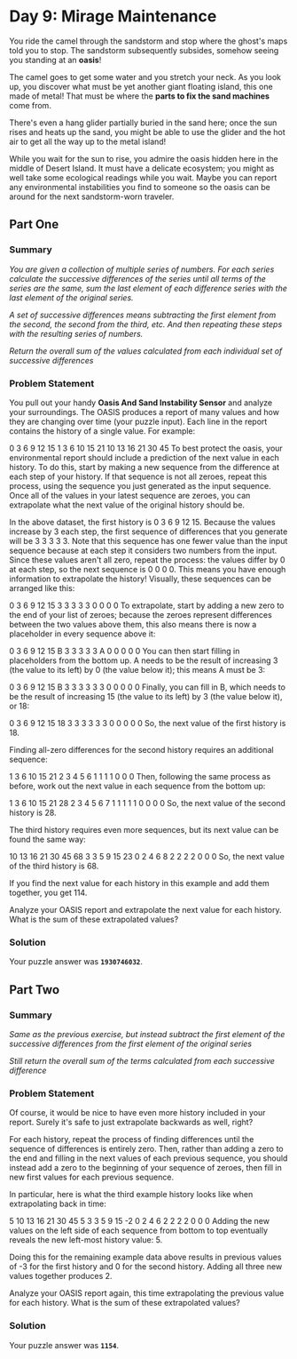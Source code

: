 # Day 9: Mirage Maintenance

You ride the camel through the sandstorm and stop where the ghost's maps told you to stop. The sandstorm subsequently subsides, somehow seeing you standing at an **oasis**!

The camel goes to get some water and you stretch your neck. As you look up, you discover what must be yet another giant floating island, this one made of metal! That must be where the **parts to fix the sand machines** come from.

There's even a hang glider partially buried in the sand here; once the sun rises and heats up the sand, you might be able to use the glider and the hot air to get all the way up to the metal island!

While you wait for the sun to rise, you admire the oasis hidden here in the middle of Desert Island. It must have a delicate ecosystem; you might as well take some ecological readings while you wait. Maybe you can report any environmental instabilities you find to someone so the oasis can be around for the next sandstorm-worn traveler.

## Part One

### Summary

_You are given a collection of multiple series of numbers. For each series calculate the successive differences of the series until all terms of the series are the same, sum the last element of each difference series with the last element of the original series._

_A set of successive differences means subtracting the first element from the second, the second from the third, etc. And then repeating these steps with the resulting series of numbers._

_Return the overall sum of the values calculated from each individual set of successive differences_

### Problem Statement

You pull out your handy **Oasis And Sand Instability Sensor** and analyze your surroundings. The OASIS produces a report of many values and how they are changing over time (your puzzle input). Each line in the report contains the history of a single value. For example:

0 3 6 9 12 15
1 3 6 10 15 21
10 13 16 21 30 45
To best protect the oasis, your environmental report should include a prediction of the next value in each history. To do this, start by making a new sequence from the difference at each step of your history. If that sequence is not all zeroes, repeat this process, using the sequence you just generated as the input sequence. Once all of the values in your latest sequence are zeroes, you can extrapolate what the next value of the original history should be.

In the above dataset, the first history is 0 3 6 9 12 15. Because the values increase by 3 each step, the first sequence of differences that you generate will be 3 3 3 3 3. Note that this sequence has one fewer value than the input sequence because at each step it considers two numbers from the input. Since these values aren't all zero, repeat the process: the values differ by 0 at each step, so the next sequence is 0 0 0 0. This means you have enough information to extrapolate the history! Visually, these sequences can be arranged like this:

0 3 6 9 12 15
3 3 3 3 3
0 0 0 0
To extrapolate, start by adding a new zero to the end of your list of zeroes; because the zeroes represent differences between the two values above them, this also means there is now a placeholder in every sequence above it:

0 3 6 9 12 15 B
3 3 3 3 3 A
0 0 0 0 0
You can then start filling in placeholders from the bottom up. A needs to be the result of increasing 3 (the value to its left) by 0 (the value below it); this means A must be 3:

0 3 6 9 12 15 B
3 3 3 3 3 3
0 0 0 0 0
Finally, you can fill in B, which needs to be the result of increasing 15 (the value to its left) by 3 (the value below it), or 18:

0 3 6 9 12 15 18
3 3 3 3 3 3
0 0 0 0 0
So, the next value of the first history is 18.

Finding all-zero differences for the second history requires an additional sequence:

1 3 6 10 15 21
2 3 4 5 6
1 1 1 1
0 0 0
Then, following the same process as before, work out the next value in each sequence from the bottom up:

1 3 6 10 15 21 28
2 3 4 5 6 7
1 1 1 1 1
0 0 0 0
So, the next value of the second history is 28.

The third history requires even more sequences, but its next value can be found the same way:

10 13 16 21 30 45 68
3 3 5 9 15 23
0 2 4 6 8
2 2 2 2
0 0 0
So, the next value of the third history is 68.

If you find the next value for each history in this example and add them together, you get 114.

Analyze your OASIS report and extrapolate the next value for each history. What is the sum of these extrapolated values?

### Solution

Your puzzle answer was **`1930746032`**.

## Part Two

### Summary

_Same as the previous exercise, but instead subtract the first element of the successive differences from the first element of the original series_

_Still return the overall sum of the terms calculated from each successive difference_

### Problem Statement

Of course, it would be nice to have even more history included in your report. Surely it's safe to just extrapolate backwards as well, right?

For each history, repeat the process of finding differences until the sequence of differences is entirely zero. Then, rather than adding a zero to the end and filling in the next values of each previous sequence, you should instead add a zero to the beginning of your sequence of zeroes, then fill in new first values for each previous sequence.

In particular, here is what the third example history looks like when extrapolating back in time:

5 10 13 16 21 30 45
5 3 3 5 9 15
-2 0 2 4 6
2 2 2 2
0 0 0
Adding the new values on the left side of each sequence from bottom to top eventually reveals the new left-most history value: 5.

Doing this for the remaining example data above results in previous values of -3 for the first history and 0 for the second history. Adding all three new values together produces 2.

Analyze your OASIS report again, this time extrapolating the previous value for each history. What is the sum of these extrapolated values?

### Solution

Your puzzle answer was **`1154`**.
